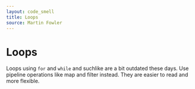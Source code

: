 ```yaml
---
layout: code_smell
title: Loops
source: Martin Fowler
---
```


# Loops
Loops using `for` and `while` and suchlike are a bit outdated these days. Use pipeline operations like map and filter instead. They are easier to read and more flexible.
